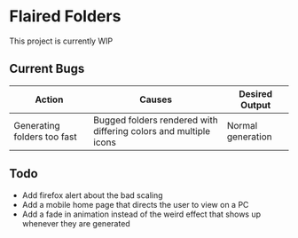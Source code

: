# Flaired Folders

This project is currently WIP

## Current Bugs

| Action                      | Causes                                                           | Desired Output    |
| --------------------------- | ---------------------------------------------------------------- | ----------------- |
| Generating folders too fast | Bugged folders rendered with differing colors and multiple icons | Normal generation |

## Todo

- Add firefox alert about the bad scaling
- Add a mobile home page that directs the user to view on a PC
- Add a fade in animation instead of the weird effect that shows up whenever they are generated
